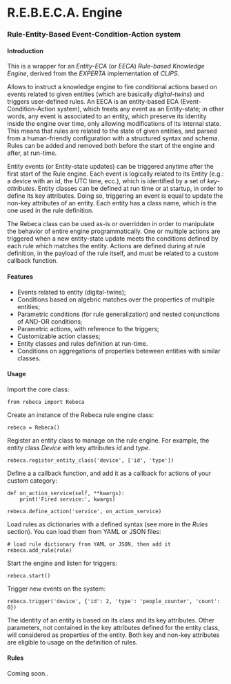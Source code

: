 # R.E.B.E.C.A. Engine
### Rule-Entity-Based Event-Condition-Action system

#### Introduction

This is a wrapper for an *Entity-ECA* (or *EECA*) *Rule-based Knowledge Engine*, derived from the *EXPERTA* implementation of *CLIPS*.

Allows to instruct a knowledge engine to fire conditional actions based on events related to given entities (which are basically *digital-twins*) and triggers user-defined rules. An EECA is an entity-based ECA (Event-Condition-Action system), which treats any event as an Entity-state; in other words, any event is associated to an entity, which preserve its identity inside the engine over time, only allowing modifications of its internal state. This means that rules are related to the state of given entities, and parsed from a human-friendly configuration with a structured syntax and schema. Rules can be added and removed both before the start of the engine and after, at run-time.

Entity events (or Entity-state updates) can be triggered anytime after the first start of the Rule engine. Each event is logically related to its Entity (e.g.: a device with an id, the UTC time, ecc.), which is identified by a set of *key-attributes*. Entity classes can be defined at run time or at startup, in order to define its key attributes. Doing so, triggering an event is equal to update the non-key attributes of an entity. Each entity has a class name, which is the one used in the rule definition.

The Rebeca class can be used as-is or overridden in order to manipulate the behavior of entire engine programmatically. One or multiple actions are triggered when a new entity-state update meets the conditions defined by each rule which matches the entity. Actions are defined during at rule definition, in the payload of the rule itself, and must be related to a custom callback function.

#### Features

- Events related to entity (digital-twins);
- Conditions based on algebric matches over the properties of multiple entities;
- Parametric conditions (for rule generalization) and nested conjunctions of AND-OR conditions;
- Parametric actions, with reference to the triggers;
- Customizable action classes;
- Entity classes and rules definition at run-time.
- Conditions on aggregations of properties beteween entities with similar classes.

#### Usage

Import the core class:

    from rebeca import Rebeca

Create an instance of the Rebeca rule engine class:

    rebeca = Rebeca()

Register an entity class to manage on the rule engine. For example, the entity class *Device* with key attributes *id* and *type*.

    rebeca.register_entity_class('device', ['id', 'type'])
    
Define a a callback function, and add it as a callback for actions of your custom category:

    def on_action_service(self, **kwargs):
        print('Fired service:', kwargs)

    rebeca.define_action('service', on_action_service)
    
Load rules as dictionaries with a defined syntax (see more in the *Rules* section). You can load them from YAML or JSON files:

    # load rule dictionary from YAML or JSON, then add it
    rebeca.add_rule(rule)
    
Start the engine and listen for triggers:

    rebeca.start()
    
Trigger new events on the system:

    rebeca.trigger('device', {'id': 2, 'type': 'people_counter', 'count': 0})

The identity of an entity is based on its class and its key attributes. Other parameters, not contained in the key attributes defined for the entity class, will considered as properties of the entity. Both key and non-key attributes are eligible to usage on the definition of rules.

#### Rules

Coming soon..
